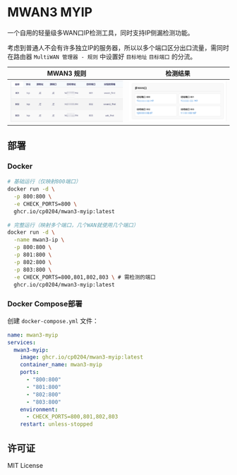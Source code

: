 # MWAN3 MYIP

一个自用的轻量级多WAN口IP检测工具，同时支持IP侧漏检测功能。

考虑到普通人不会有许多独立IP的服务器，所以以多个端口区分出口流量，需同时在路由器 `MultiWAN 管理器 - 规则` 中设置好 `目标地址` `目标端口` 的分流。


|  MWAN3 规则 | 检测结果 |
| --- | --- |
| ![](img/mwan3_rule.png) | ![](img/mwan3_check.png) |

## 部署

### Docker

```bash
# 基础运行（仅映射800端口）
docker run -d \
  -p 800:800 \
  -e CHECK_PORTS=800 \
  ghcr.io/cp0204/mwan3-myip:latest
```

```bash
# 完整运行（映射多个端口，几个WAN就使用几个端口）
docker run -d \
  -name mwan3-ip \
  -p 800:800 \
  -p 801:800 \
  -p 802:800 \
  -p 803:800 \
  -e CHECK_PORTS=800,801,802,803 \ # 需检测的端口
  ghcr.io/cp0204/mwan3-myip:latest
```

### Docker Compose部署

创建 `docker-compose.yml` 文件：

```yaml
name: mwan3-myip
services:
  mwan3-myip:
    image: ghcr.io/cp0204/mwan3-myip:latest
    container_name: mwan3-myip
    ports:
      - "800:800"
      - "801:800"
      - "802:800"
      - "803:800"
    environment:
      - CHECK_PORTS=800,801,802,803
    restart: unless-stopped
```

## 许可证

MIT License